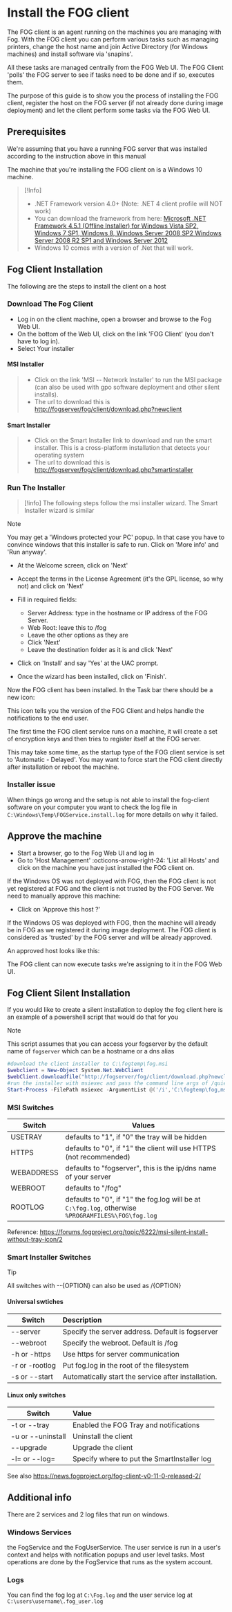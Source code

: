 # Install the FOG client

The FOG client is an agent running on the machines you are managing with
Fog. With the FOG client you can perform various tasks such as managing
printers, change the host name and join Active Directory (for Windows
machines) and install software via 'snapins'.

All these tasks are managed centrally from the FOG Web UI. The FOG
Client 'polls' the FOG server to see if tasks need to be done and if
so, executes them.

The purpose of this guide is to show you the process of installing the
FOG client, register the host on the FOG server (if not already done
during image deployment) and let the client perform some tasks via the
FOG Web UI.

## Prerequisites

We're assuming that you have a running FOG server that was installed
according to the instruction above in this manual

The machine that you're installing the FOG client on is a Windows 10
machine.


> [!Info]
> -   .NET Framework version 4.0+ (Note: .NET 4 client profile will NOT work)
> -   You can download the framework from here:
>    [Microsoft .NET Framework 4.5.1 (Offline Installer) for Windows Vista SP2, Windows 7 SP1, Windows 8, Windows Server 2008 SP2 Windows Server 2008 R2 SP1 and Windows Server 2012](https://www.microsoft.com/en-us/download/details.aspx?id=40779)
>  -   Windows 10 comes with a version of .Net that will work.

## Fog Client Installation

The following are the steps to install the client on a host

### Download The Fog Client

-   Log in on the client machine, open a browser and browse to the Fog
    Web UI.
-   On the bottom of the Web UI, click on the link 'FOG Client' (you
    don't have to log in).
-   Select Your installer

#### MSI Installer

> -   Click on the link 'MSI \-- Network Installer' to run the MSI
>     package (can also be used with gpo software deployment and other
>     silent installs).
> -   The url to download this is
>     <http://fogserver/fog/client/download.php?newclient>

#### Smart Installer

> -   Click on the Smart Installer link to download and run the smart
>     installer. This is a cross-platform installation that detects your
>     operating system
> -   The url to download this is
>     <http://fogserver/fog/client/download.php?smartinstaller>

### Run The Installer

> [!info]
> The following steps follow the msi installer wizard. The Smart Installer wizard is similar


> [!note]
> You may get a 'Windows protected your PC' popup. In that case you have to convince windows that this installer is safe to run. Click on 'More info' and 'Run anyway'. 
  
-   At the Welcome screen, click on 'Next'
-   Accept the terms in the License Agreement (it's the GPL license, so
    why not) and click on 'Next'

-   Fill in required fields:
    -   Server Address: type in the hostname or IP address of the FOG
        Server.
    -   Web Root: leave this to /fog
    -   Leave the other options as they are
    -   Click 'Next'
    -   Leave the destination folder as it is and click 'Next'
-   Click on 'Install' and say 'Yes' at the UAC prompt.
-   Once the wizard has been installed, click on 'Finish'.

Now the FOG client has been installed. In the Task bar there should be a
new icon:

This icon tells you the version of the FOG Client and helps handle the
notifications to the end user.

The first time the FOG client service runs on a machine, it will create
a set of encryption keys and then tries to register itself at the FOG
server.

This may take some time, as the startup type of the FOG client service
is set to 'Automatic - Delayed'. You may want to force start the FOG
client directly after installation or reboot the machine.

### Installer issue

When things go wrong and the setup is not able to install the fog-client
software on your computer you want to check the log file in
`C:\Windows\Temp\FOGService.install.log` for more details on why it
failed.

## Approve the machine

-   Start a browser, go to the Fog Web UI and log in
-   Go to 'Host Management' :octicons-arrow-right-24: 'List all Hosts' and click on the
    machine you have just installed the FOG client on.

If the Windows OS was not deployed with FOG, then the FOG client is not
yet registered at FOG and the client is not trusted by the FOG Server.
We need to manually approve this machine:

-   Click on 'Approve this host ?'

If the Windows OS was deployed with FOG, then the machine will already
be in FOG as we registered it during image deployment. The FOG client is
considered as 'trusted' by the FOG server and will be already
approved.

An approved host looks like this:

The FOG client can now execute tasks we're assigning to it in the FOG
Web UI.

## Fog Client Silent Installation

If you would like to create a silent installation to deploy the fog
client here is an example of a powershell script that would do that for
you

>[!note]
>This script assumes that you can access your fogserver by the default name of `fogserver` which can be a hostname or a dns alias

``` powershell
#download the client installer to C:\fogtemp\fog.msi
$webclient = New-Object System.Net.WebClient
$webClient.downloadfile("http://fogserver/fog/client/download.php?newclient","C:\fogtemp\fog.msi")
#run the installer with msiexec and pass the command line args of /quiet /qn /norestart
Start-Process -FilePath msiexec -ArgumentList @('/i','C:\fogtemp\fog,msi','/quiet','/qn','/norestart') -NoNewWindow -Wait;
```

### MSI Switches

| Switch     | Values                                                                                              |
| ---------- | --------------------------------------------------------------------------------------------------- |
| USETRAY    | defaults to "1", if "0" the tray will be hidden                                                     |
| HTTPS      | defaults to "0", if "1" the client will use HTTPS (not recommended)                                 |
| WEBADDRESS | defaults to "fogserver", this is the ip/dns name of your server                                     |
| WEBROOT    | defaults to "/fog"                                                                                  |
| ROOTLOG    | defaults to "0", if "1" the fog.log will be at `C:\fog.log`, otherwise `%PROGRAMFILES%\FOG\fog.log` |

Reference:
<https://forums.fogproject.org/topic/6222/msi-silent-install-without-tray-icon/2>

### Smart Installer Switches

> [!tip]
> All switches with \--{OPTION} can also be used as /{OPTION}

#### Universal swtiches
| Switch         | Description                                         |
| -------------- |:--------------------------------------------------- |
| \--server      | Specify the server address. Default is fogserver    |
| \--webroot     | Specify the webroot. Default is /fog                |
| -h or -https   | Use https for server communication                  |
| -r or -rootlog | Put fog.log in the root of the filesystem           |
| -s or \--start | Automatically start the service after installation. |
  
#### Linux only switches
| Switch             | Value                                       |
| ------------------ |:------------------------------------------- |
| -t or \--tray      | Enabled the FOG Tray and notifications      |
| -u or \--uninstall | Uninstall the client                        |
| \--upgrade         | Upgrade the client                          |
| -l= or \--log=     | Specify where to put the SmartInstaller log |

See also <https://news.fogproject.org/fog-client-v0-11-0-released-2/>

## Additional info

There are 2 services and 2 log files that run on windows.

### Windows Services

the FogService and the FogUserService. The user service is run in a
user's context and helps with notification popups and user level tasks.
Most operations are done by the FogService that runs as the system
account.

### Logs

You can find the fog log at `C:\Fog.log` and the user service log at
`C:\users\username\.fog_user.log`
